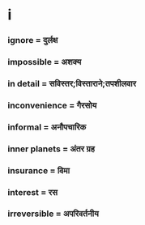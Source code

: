 # i

### ignore = दुर्लक्ष

### impossible = अशक्य

### in detail = सविस्तर;विस्ताराने;तपशीलवार

### inconvenience = गैरसोय

### informal = अनौपचारिक

### inner planets = अंतर ग्रह

### insurance = विमा

### interest = रस

### irreversible = अपरिवर्तनीय

